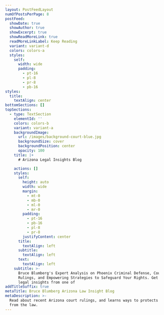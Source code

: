 ```yaml
---
layout: PostFeedLayout
numOfPostsPerPage: 8
postFeed:
  showDate: true
  showAuthor: true
  showExcerpt: true
  showReadMoreLink: true
  readMoreLinkLabel: Keep Reading
  variant: variant-d
  colors: colors-a
  styles:
    self:
      width: wide
      padding:
        - pt-16
        - pl-8
        - pr-8
        - pb-16
styles:
  title:
    textAlign: center
bottomSections: []
topSections:
  - type: TextSection
    elementId: ''
    colors: colors-b
    variant: variant-a
    backgroundImage:
      url: /images/background-court-blue.jpg
      backgroundSize: cover
      backgroundPosition: center
      opacity: 100
    title: |+
      # Arizona Legal Insights Blog

    actions: []
    styles:
      self:
        height: auto
        width: wide
        margin:
          - mt-0
          - mb-0
          - ml-0
          - mr-0
        padding:
          - pt-16
          - pb-16
          - pl-8
          - pr-8
        justifyContent: center
      title:
        textAlign: left
      subtitle:
        textAlign: left
      text:
        textAlign: left
    subtitle: >-
      Bruce Blumberg's Expert Analysis on Phoenix Criminal Defense, Court
      Rulings, and Empowering Strategies to Safeguard Your Rights. Get trusted
      legal insights from one of 
addTitleSuffix: true
metaTitle: Bruce Blumberg Arizona Law Insight Blog
metaDescription: >-
  Read about recent Arizona court rulings, and learns ways to protects yourself
  from the law.
---
```

